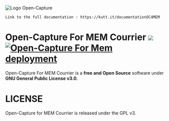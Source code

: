 ![Logo Open-Capture](https://edissyum.com/wp-content/uploads/2022/12/open_capture_for_mem_courrier.png)

    Link to the full documentation : https://kutt.it/documentationOC4MEM

# Open-Capture For MEM Courrier ![](https://img.shields.io/github/v/release/edissyum/opencaptureformem?color=97BF3D&label=Latest%20version) [![Open-Capture For Mem deployment](https://github.com/edissyum/opencaptureformem/actions/workflows/main.yml/badge.svg)](https://github.com/edissyum/opencaptureformem/actions/workflows/main.yml)
Open-Capture For MEM Courrier is a **free and Open Source** software under **GNU General Public License v3.0**.

# LICENSE
Open-Capture for MEM Courrier is released under the GPL v3.
